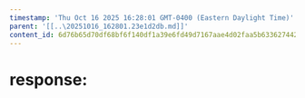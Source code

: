 ```yaml
---
timestamp: 'Thu Oct 16 2025 16:28:01 GMT-0400 (Eastern Daylight Time)'
parent: '[[..\20251016_162801.23e1d2db.md]]'
content_id: 6d76b65d70df68bf6f140df1a39e6fd49d7167aae4d02faa5b63362744266256
---
```


# response:
